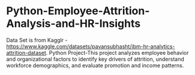 # Python-Employee-Attrition-Analysis-and-HR-Insights
Data Set is from Kagglr -https://www.kaggle.com/datasets/pavansubhasht/ibm-hr-analytics-attrition-dataset.
Python Project-This project analyzes employee behavior and organizational factors to identify key drivers of attrition, understand workforce demographics, and evaluate promotion and income patterns.
